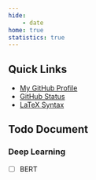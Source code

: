 ```yaml
---
hide:
    - date
home: true
statistics: true
---
```


## Quick Links

- [My GitHub Profile](https://github.com/QiuHong-1202)
- [GitHub Status](https://www.githubstatus.com/)
- [LaTeX Syntax](https://qiuhong-1202.github.io/Tutorial/LaTeX/)



## Todo Document

### Deep Learning

- [ ] BERT

